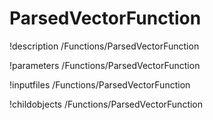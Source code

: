 <!-- MOOSE Documentation Stub: Remove this when content is added. -->

# ParsedVectorFunction
!description /Functions/ParsedVectorFunction

!parameters /Functions/ParsedVectorFunction

!inputfiles /Functions/ParsedVectorFunction

!childobjects /Functions/ParsedVectorFunction

